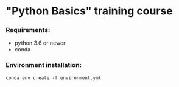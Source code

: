 # "Python Basics" training course

### Requirements:
- python 3.6 or newer
- conda

### Environment installation:
```
conda env create -f environment.yml
```